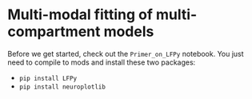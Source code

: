 # Multi-modal fitting of multi-compartment models

Before we get started, check out the `Primer_on_LFPy` notebook. 
You just need to compile to mods and install these two packages:

- `pip install LFPy`
- `pip install neuroplotlib`

